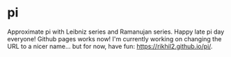 # pi
Approximate pi with Leibniz series and Ramanujan series. Happy late pi day everyone! Github pages works now! I'm currently working on changing the URL to a nicer name... but for now, have fun: https://rikhil2.github.io/pi/.
